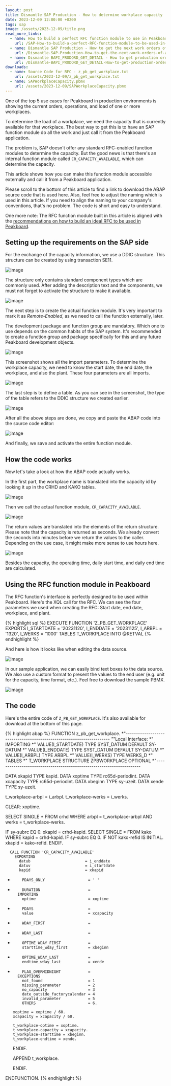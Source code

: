 ```yaml
---
layout: post
title: Dismantle SAP Production - How to determine workplace capacity
date: 2023-12-09 12:00:00 +0200
tags: sap
image: /assets/2023-12-09/title.png
read_more_links:
  - name: How to build a perfect RFC function module to use in Peakboard
    url: /SAP-How-to-build-a-perfect-RFC-function-module-to-be-used-in-Peakboard.html
  - name: Dismantle SAP Production - How to get the next work orders of a workplace by using COOIS transaction
    url: /Dismantle-SAP-Production-How-to-get-the-next-work-orders-of-a-workplace-by-using-COOIS-transaction-in-Peakboard.html
  - name: Dismantle BAPI_PRODORD_GET_DETAIL - How to get production order details from SAP
    url: /Dismantle-BAPI_PRODORD_GET_DETAIL-How-to-get-production-order-details-from-SAP.html
downloads:
  - name: Source Code for RFC - z_pb_get_workplace.txt
    url: /assets/2023-12-09/z_pb_get_workplace.txt
  - name: SAPWorkplaceCapacity.pbmx 
    url: /assets/2023-12-09/SAPWorkplaceCapacity.pbmx
---
```


One of the top 5 use cases for Peakboard in production environments is showing the current orders, operations, and load of one or more workplaces.

To determine the load of a workplace, we need the capacity that is currently available for that workplace. The best way to get this is to have an SAP function module do all the work and just call it from the Peakboard application.

The problem is, SAP doesn't offer any standard RFC-enabled function modules to determine the capacity. But the good news is that there's an internal function module called `CR_CAPACITY_AVAILABLE`, which can determine the capacity.

This article shows how you can make this function module accessible externally and call it from a Peakboard application.

Please scroll to the bottom of this article to find a link to download the ABAP source code that is used here. Also, feel free to adjust the naming which is used in this article. If you need to align the naming to your company's conventions, that's no problem. The code is short and easy to understand.

One more note: The RFC function module built in this article is aligned with the [recommendations on how to build an ideal RFC to be used in Peakboard](/SAP-How-to-build-a-perfect-RFC-function-module-to-be-used-in-Peakboard.html).


## Setting up the requirements on the SAP side

For the exchange of the capacity information, we use a DDIC structure. This structure can be created by using transaction SE11.

![image](/assets/2023-12-09/010.png)

The structure only contains standard component types which are commonly used. After adding the description text and the components, we must not forget to activate the structure to make it available.

![image](/assets/2023-12-09/020.png)

The next step is to create the actual function module. It's very important to mark it as *Remote-Enabled*, as we need to call the function externally, later. 

The development package and function group are mandatory. Which one to use depends on the common habits of the SAP system. It's recommended to create a function group and package specifically for this and any future Peakboard development objects.

![image](/assets/2023-12-09/030.png)

This screenshot shows all the import parameters. To determine the workplace capacity, we need to know the start date, the end date, the workplace, and also the plant. These four parameters are all imports.

![image](/assets/2023-12-09/040.png)

The last step is to define a table. As you can see in the screenshot, the type of the table refers to the DDIC structure we created earlier.

![image](/assets/2023-12-09/050.png)

After all the above steps are done, we copy and paste the ABAP code into the source code editor:

![image](/assets/2023-12-09/060.png)

And finally, we save and activate the entire function module.

## How the code works

Now let's take a look at how the ABAP code actually works.

In the first part, the workplace name is translated into the capacity id by looking it up in the CRHD and KAKO tables.

![image](/assets/2023-12-09/070.png)

Then we call the actual function module, `CR_CAPACITY_AVAILABLE`.

![image](/assets/2023-12-09/080.png)

The return values are translated into the elements of the return structure. Please note that the capacity is returned as seconds. We already convert the seconds into minutes before we return the values to the caller. Depending on the use case, it might make more sense to use hours here.

![image](/assets/2023-12-09/090.png)

Besides the capacity, the operating time, daily start time, and daily end time are calculated.

## Using the RFC function module in Peakboard

The RFC function's interface is perfectly designed to be used within Peakboard. Here's the XQL call for the RFC. We can see the four parameters we used when creating the RFC: Start date, end date, workplace, and plant.

{% highlight sql %}
EXECUTE FUNCTION 'Z_PB_GET_WORKPLACE'
   EXPORTS
      I_STARTDATE = '20231120',
      I_ENDDATE   = '20231125',
      I_ARBPL     = '1320',
      I_WERKS     = '1000'
   TABLES
      T_WORKPLACE INTO @RETVAL
{% endhighlight %}

And here is how it looks like when editing the data source.

![image](/assets/2023-12-09/100.png)

In our sample application, we can easily bind text boxes to the data source. We also use a custom format to present the values to the end user (e.g. unit for the capacity, time format, etc.). Feel free to download the sample PBMX.

![image](/assets/2023-12-09/110.png)

## The code

Here's the entire code of `Z_PB_GET_WORKPLACE`. It's also available for download at the bottom of this page.

{% highlight abap %}
FUNCTION z_pb_get_workplace.
*"----------------------------------------------------------------------
*"*"Local Interface:
*"  IMPORTING
*"     VALUE(I_STARTDATE) TYPE  SYST_DATUM DEFAULT SY-DATUM
*"     VALUE(I_ENDDATE) TYPE  SYST_DATUM DEFAULT SY-DATUM
*"     VALUE(I_ARBPL) TYPE  ARBPL
*"     VALUE(I_WERKS) TYPE  WERKS_D
*"  TABLES
*"      T_WORKPLACE STRUCTURE  ZPBWORKPLACE OPTIONAL
*"----------------------------------------------------------------------

  DATA xkapid TYPE kapid.
  DATA xoptime TYPE rc65d-periodint.
  DATA xcapacity TYPE rc65d-periodint.
  DATA xbeginn TYPE sy-uzeit.
  DATA xende TYPE sy-uzeit.

  t_workplace-arbpl = i_arbpl.
  t_workplace-werks = i_werks.

  CLEAR: xoptime.

  SELECT SINGLE * FROM crhd WHERE arbpl = t_workplace-arbpl AND werks = t_workplace-werks.

  IF sy-subrc EQ 0.
    xkapid = crhd-kapid.
    SELECT SINGLE * FROM kako WHERE kapid = crhd-kapid.
    IF sy-subrc EQ 0.
      IF NOT kako-refid IS INITIAL.
        xkapid = kako-refid.
      ENDIF.

      CALL FUNCTION 'CR_CAPACITY_AVAILABLE'
        EXPORTING
          datub                        = i_enddate
          datuv                        = i_startdate
          kapid                        = xkapid
*         PDAYS_ONLY                   = ' '
*         DURATION                     =
        IMPORTING
          optime                       = xoptime
*         PDAYS                        =
          value                        = xcapacity
*         WDAY_FIRST                   =
*         WDAY_LAST                    =
*         OPTIME_WDAY_FIRST            =
          starttime_wday_first         = xbeginn
*         OPTIME_WDAY_LAST             =
          endtime_wday_last            = xende
*         FLAG_OVERMIDNIGHT            =
        EXCEPTIONS
          not_found                    = 1
          missing_parameter            = 2
          no_capacity                  = 3
          date_outside_factorycalendar = 4
          invalid_parameter            = 5
          OTHERS                       = 6.

      xoptime = xoptime / 60.
      xcapacity = xcapacity / 60.

      t_workplace-optime = xoptime.
      t_workplace-capacity = xcapacity.
      t_workplace-starttime = xbeginn.
      t_workplace-endtime = xende.


    ENDIF.

    APPEND t_workplace.

  ENDIF.

ENDFUNCTION.
{% endhighlight %}